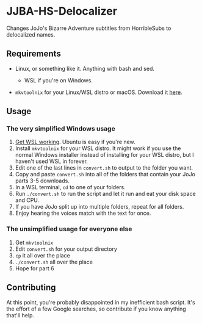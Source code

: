 # JJBA-HS-Delocalizer
Changes JoJo's Bizarre Adventure subtitles from HorribleSubs to delocalized names.
## Requirements
- Linux, or something like it. Anything with bash and sed.
  - WSL if you're on Windows.

- `mkvtoolnix` for your Linux/WSL distro or macOS. Download it [here](https://mkvtoolnix.download/downloads.html).
## Usage
### The very simplified Windows usage
1. [Get WSL working](https://docs.microsoft.com/en-us/windows/wsl/install-win10). Ubuntu is easy if you're new.
2. Install `mkvtoolnix` for your WSL distro. It might work if you use the normal Windows installer instead of installing for your WSL distro, but I haven't used WSL in forever.
3. Edit one of the last lines in `convert.sh` to output to the folder you want.
4. Copy and paste `convert.sh` into all of the folders that contain your JoJo parts 3-5 downloads.
5. In a WSL terminal, `cd` to one of your folders.
6. Run `./convert.sh` to run the script and let it run and eat your disk space and CPU.
7. If you have JoJo split up into multiple folders, repeat for all folders.
8. Enjoy hearing the voices match with the text for once.
### The unsimplified usage for everyone else
1. Get `mkvtoolnix`
2. Edit `convert.sh` for your output directory
3. `cp` it all over the place
4. `./convert.sh` all over the place
5. Hope for part 6
## Contributing
At this point, you're probably disappointed in my inefficient bash script. It's the effort of a few Google searches, so contribute if you know anything that'll help.
